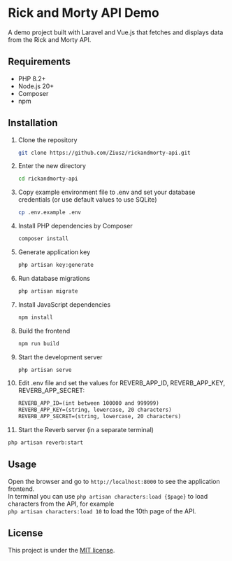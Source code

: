 # Rick and Morty API Demo

A demo project built with Laravel and Vue.js that fetches and displays data from the Rick and Morty API.

## Requirements

- PHP 8.2+
- Node.js 20+
- Composer
- npm

## Installation

1. Clone the repository
   ```bash
   git clone https://github.com/Ziusz/rickandmorty-api.git
   ```

2. Enter the new directory
    ```bash
    cd rickandmorty-api
    ```

3. Copy example environment file to .env and set your database credentials (or use default values to use SQLite)
   ```bash
   cp .env.example .env
   ```   

4. Install PHP dependencies by Composer
   ```bash
   composer install
   ```

5. Generate application key
   ```bash
   php artisan key:generate
   ```   

6. Run database migrations
   ```bash
   php artisan migrate
   ```

7. Install JavaScript dependencies
   ```bash
   npm install
   ```

8. Build the frontend
   ```bash
   npm run build
   ```

9. Start the development server
   ```bash
   php artisan serve
   ```

9. Edit .env file and set the values for REVERB_APP_ID, REVERB_APP_KEY, REVERB_APP_SECRET:
   ```txt
   REVERB_APP_ID=(int between 100000 and 999999)
   REVERB_APP_KEY=(string, lowercase, 20 characters)
   REVERB_APP_SECRET=(string, lowercase, 20 characters)
   ```

10. Start the Reverb server (in a separate terminal)
   ```bash
   php artisan reverb:start
   ```

## Usage

Open the browser and go to `http://localhost:8000` to see the application frontend.<br>
In terminal you can use `php artisan characters:load {$page}` to load characters from the API, for example<br>
`php artisan characters:load 10` to load the 10th page of the API.

## License

This project is under the [MIT license](LICENSE).

